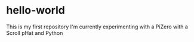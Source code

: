 # hello-world
This is my first repository
I'm currently experimenting with a PiZero with a Scroll pHat and Python
